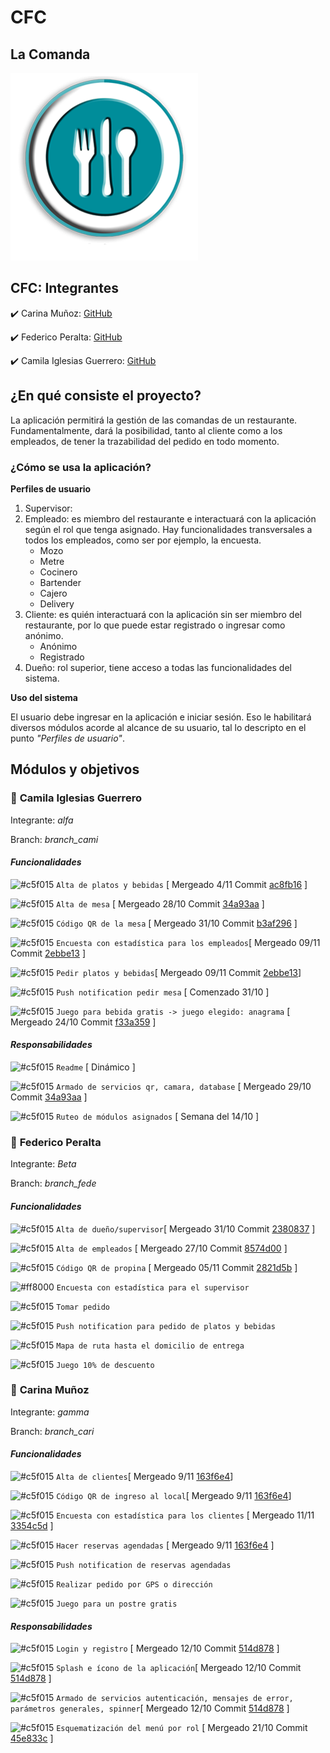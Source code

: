 # CFC
## La Comanda 

![Logo](https://github.com/camilaiglesiasguerrero/TP_PPS_2018_Comanda/blob/master/src/assets/readme/logoFondo.png)

## **CFC: Integrantes** 

:heavy_check_mark: Carina Muñoz: [GitHub](https://github.com/caru08) 

:heavy_check_mark: Federico Peralta: [GitHub](https://github.com/fepe15) 

:heavy_check_mark: Camila Iglesias Guerrero: [GitHub](https://github.com/camilaiglesiasguerrero)      


## ¿En qué consiste el proyecto?
La aplicación permitirá la gestión de las comandas de un restaurante. Fundamentalmente, dará la posibilidad, tanto al cliente como a los empleados, de tener la trazabilidad del pedido en todo momento.

### ¿Cómo se usa la aplicación? 
**Perfiles de usuario**
1. Supervisor:
2. Empleado: es miembro del restaurante e interactuará con la aplicación según el rol que tenga asignado. Hay funcionalidades transversales a todos los empleados, como ser por ejemplo, la encuesta.
     - Mozo
     - Metre
     - Cocinero
     - Bartender
     - Cajero
     - Delivery
3. Cliente: es quién interactuará con la aplicación sin ser miembro del restaurante, por lo que puede estar registrado o ingresar como anónimo. 
     - Anónimo
     - Registrado
4. Dueño: rol superior, tiene acceso a todas las funcionalidades del sistema.

**Uso del sistema**

El usuario debe ingresar en la aplicación e iniciar sesión. Eso le habilitará diversos módulos acorde al alcance de su usuario, tal lo descripto en el punto *"Perfiles de usuario"*.


## **Módulos y objetivos**
### :fork_and_knife: __**Camila Iglesias Guerrero**__  

Integrante: *alfa*

Branch: *branch_cami* 

#### *Funcionalidades*

![#c5f015](https://placehold.it/15/c5f015/000000?text=+) `Alta de platos y bebidas` [ Mergeado 4/11 Commit [ac8fb16](https://github.com/camilaiglesiasguerrero/TP_PPS_2018_Comanda/commit/ac8fb1602bd7bd85f287b09e0f78c53afb1e23ac) ]

![#c5f015](https://placehold.it/15/c5f015/000000?text=+) `Alta de mesa` [ Mergeado 28/10 Commit [34a93aa](https://github.com/camilaiglesiasguerrero/TP_PPS_2018_Comanda/commit/34a93aa714ed8bb31a33a7bc226a7124b0109e45) ]

![#c5f015](https://placehold.it/15/c5f015/000000?text=+) `Código QR de la mesa` [ Mergeado 31/10 Commit [b3af296](https://github.com/camilaiglesiasguerrero/TP_PPS_2018_Comanda/commit/b3af29681418925391e14a7bd0e4af8a1d642770) ]

![#c5f015](https://placehold.it/15/c5f015/000000?text=+) `Encuesta con estadística para los empleados`[ Mergeado 09/11 Commit [2ebbe13](https://github.com/camilaiglesiasguerrero/TP_PPS_2018_Comanda/commit/2ebbe138111437ea3b1e8de315541b1b625798fc) ]

![#c5f015](https://placehold.it/15/c5f015/000000?text=+) `Pedir platos y bebidas`[ Mergeado 09/11 Commit [2ebbe13](https://github.com/camilaiglesiasguerrero/TP_PPS_2018_Comanda/commit/2ebbe138111437ea3b1e8de315541b1b625798fc)]

![#c5f015](https://placehold.it/15/c5f015/000000?text=+) `Push notification pedir mesa` [ Comenzado 31/10 ]

![#c5f015](https://placehold.it/15/c5f015/000000?text=+) `Juego para bebida gratis -> juego elegido: anagrama` [ Mergeado 24/10 Commit  [f33a359](https://github.com/camilaiglesiasguerrero/TP_PPS_2018_Comanda/commit/f33a359f9b90e39135fb82d72fbaaa5583225c69) ]

#### *Responsabilidades*

![#c5f015](https://placehold.it/15/c5f015/000000?text=+) `Readme` [ Dinámico ]

![#c5f015](https://placehold.it/15/c5f015/000000?text=+) `Armado de servicios qr, camara, database` [ Mergeado 29/10 Commit [34a93aa](https://github.com/camilaiglesiasguerrero/TP_PPS_2018_Comanda/commit/34a93aa714ed8bb31a33a7bc226a7124b0109e45) ]

![#c5f015](https://placehold.it/15/c5f015/000000?text=+) `Ruteo de módulos asignados` [ Semana del 14/10 ]




### :fork_and_knife: __**Federico Peralta**__  

Integrante: *Beta*

Branch: *branch_fede* 


#### *Funcionalidades*

![#c5f015](https://placehold.it/15/c5f015/000000?text=+) `Alta de dueño/supervisor`[ Mergeado 31/10 Commit [2380837](https://github.com/camilaiglesiasguerrero/TP_PPS_2018_Comanda/commit/23808374d0e10b7f2064b9428bc9e816a6f88743) ]

![#c5f015](https://placehold.it/15/c5f015/000000?text=+) `Alta de empleados`  [ Mergeado 27/10 Commit [8574d00](https://github.com/camilaiglesiasguerrero/TP_PPS_2018_Comanda/commit/8574d005b53a2658dc449106ec588dd7502c52cd) ]

![#c5f015](https://placehold.it/15/c5f015/000000?text=+) `Código QR de propina` [ Mergeado 05/11 Commit [2821d5b](https://github.com/camilaiglesiasguerrero/TP_PPS_2018_Comanda/commit/2821d5b0c51f0cd8c40c18392b1c21cf88038e22) ]

![#ff8000](https://placehold.it/15/ff8000/000000?text=+) `Encuesta con estadística para el supervisor`

![#c5f015](https://placehold.it/15/c5f015/000000?text=+) `Tomar pedido`

![#c5f015](https://placehold.it/15/c5f015/000000?text=+) `Push notification para pedido de platos y bebidas`

![#c5f015](https://placehold.it/15/c5f015/000000?text=+) `Mapa de ruta hasta el domicilio de entrega`

![#c5f015](https://placehold.it/15/c5f015/000000?text=+) `Juego 10% de descuento`





### :fork_and_knife: __**Carina Muñoz**__  

Integrante: *gamma*

Branch: *branch_cari* 


#### *Funcionalidades*

![#c5f015](https://placehold.it/15/c5f015/000000?text=+) `Alta de clientes`[ Mergeado 9/11 [163f6e4](https://github.com/camilaiglesiasguerrero/TP_PPS_2018_Comanda/commit/163f6e484c253f3802530447ac31ed00734bf98c)]

![#c5f015](https://placehold.it/15/c5f015/000000?text=+) `Código QR de ingreso al local`[ Mergeado 9/11 [163f6e4](https://github.com/camilaiglesiasguerrero/TP_PPS_2018_Comanda/commit/163f6e484c253f3802530447ac31ed00734bf98c)]

![#c5f015](https://placehold.it/15/c5f015/000000?text=+) `Encuesta con estadística para los clientes` [ Mergeado 11/11 [3354c5d](https://github.com/camilaiglesiasguerrero/TP_PPS_2018_Comanda/commit/3354c5daf5ad046e884df4bfee295307fe644bba) ]

![#c5f015](https://placehold.it/15/c5f015/000000?text=+) `Hacer reservas agendadas` [ Mergeado 9/11 [163f6e4](https://github.com/camilaiglesiasguerrero/TP_PPS_2018_Comanda/commit/163f6e484c253f3802530447ac31ed00734bf98c) ]

![#c5f015](https://placehold.it/15/c5f015/000000?text=+) `Push notification de reservas agendadas`

![#c5f015](https://placehold.it/15/c5f015/000000?text=+) `Realizar pedido por GPS o dirección`

![#c5f015](https://placehold.it/15/c5f015/000000?text=+) `Juego para un postre gratis`


#### *Responsabilidades*

![#c5f015](https://placehold.it/15/c5f015/000000?text=+) `Login y registro`  [ Mergeado 12/10 Commit [514d878](https://github.com/camilaiglesiasguerrero/TP_PPS_2018_Comanda/commit/514d878e6318c6e828c72905fea9af0e15ab8a86) ]

![#c5f015](https://placehold.it/15/c5f015/000000?text=+) `Splash e ícono de la aplicación`[ Mergeado 12/10 Commit [514d878](https://github.com/camilaiglesiasguerrero/TP_PPS_2018_Comanda/commit/514d878e6318c6e828c72905fea9af0e15ab8a86) ]

![#c5f015](https://placehold.it/15/c5f015/000000?text=+) `Armado de servicios autenticación, mensajes de error, parámetros generales, spinner`[ Mergeado 12/10 Commit [514d878](https://github.com/camilaiglesiasguerrero/TP_PPS_2018_Comanda/commit/514d878e6318c6e828c72905fea9af0e15ab8a86) ]

![#c5f015](https://placehold.it/15/c5f015/000000?text=+) `Esquematización del menú por rol` [ Mergeado 21/10 Commit [45e833c](https://github.com/camilaiglesiasguerrero/TP_PPS_2018_Comanda/commit/45e833cfe6a5ccf7411bca0930af668120955868) ]




